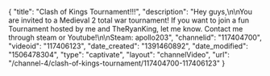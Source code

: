 {
    "title": "Clash of Kings Tournament!!!",
    "description": "Hey guys,\n\nYou are invited to a Medieval 2 total war tournament!  If you want to join a fun Tournament hosted by me and TheRyanKing, let me know.  Contact me through steam or Youtube!\n\nSteam: apollo203",
    "channelid": "117404700",
    "videoid": "117406123",
    "date_created": "1391460892",
    "date_modified": "1506478304",
    "type": "captivate",
    "layout": "channelVideo",
    "url": "\/channel-4\/clash-of-kings-tournament\/117404700-117406123"
}
